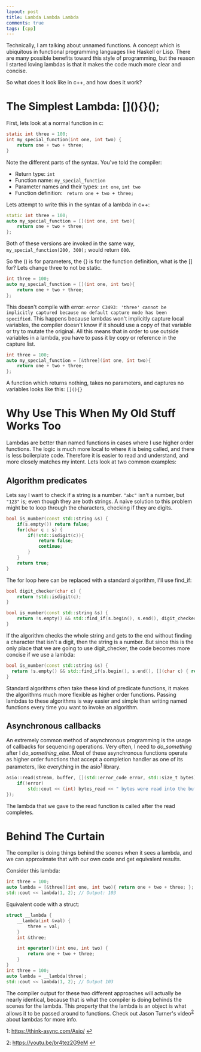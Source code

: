 ```yaml
---
layout: post
title: Lambda Lambda Lambda
comments: true
tags: [cpp]
---
```


<!-- Explain what lambdas are -->
Technically, I am talking about unnamed functions. A concept which is ubiquitous in functional programming languages like Haskell or Lisp. There are many possible benefits toward this style of programming, but the reason I started loving lambdas is that it makes the code much more clear and concise.

So what does it look like in c++, and how does it work?

# The Simplest Lambda: \[](){}();
<!-- Lambdas look strange, historically use confusing operator -->
First, lets look at a normal function in c: 
```c
static int three = 100;
int my_special_function(int one, int two) {
    return one + two + three;
}
```
Note the different parts of the syntax. You've told the compiler:
- Return type: `int`
- Function name: `my_special_function`
- Parameter names and their types: `int one`, `int two`
- Function definition: ` return one + two + three;`
  
Lets attempt to write this in the syntax of a lambda in c++:
```c++
static int three = 100;
auto my_special_function = [](int one, int two){
    return one + two + three;
};
```
Both of these versions are invoked in the same way, `my_special_function(200, 300);` would return `600`.

So the () is for parameters, the {} is for the function definition, what is the [] for? Lets change three to not be static.
```c++
int three = 100;
auto my_special_function = [](int one, int two){
    return one + two + three;
};
```
This doesn't compile with error: `error C3493: 'three' cannot be implicitly captured because no default capture mode has been specified`. This happens because lambdas won't implicitly capture local variables, the compiler doesn't know if it should use a copy of that variable or try to mutate the original. All this means that in order to use outside variables in a lambda, you have to pass it by copy or reference in the capture list.

```c++
int three = 100;
auto my_special_function = [&three](int one, int two){
    return one + two + three;
};
```

A function which returns nothing, takes no parameters, and captures no variables looks like this: `[](){}`

# Why Use This When My Old Stuff Works Too
Lambdas are better than named functions in cases where I use higher order functions. The logic is much more local to where it is being called, and there is less boilerplate code. Therefore it is easier to read and understand, and more closely matches my intent. Lets look at two common examples:

## Algorithm predicates
Lets say I want to check if a string is a number. `"abc"` isn't a number, but `"123"` is; even though they are both strings. A naive solution to this problem might be to loop through the characters, checking if they are digits.

```c++
bool is_number(const std::string &s) {
    if(s.empty()) return false;
    for(char c : s) {
        if(!std::isdigit(c)){
            return false;
            continue;
        }
    }
    return true;
}
```

The for loop here can be replaced with a standard algorithm, I'll use find_if:

```c++
bool digit_checker(char c) {
    return !std::isdigit(c);
}

bool is_number(const std::string &s) {
    return !s.empty() && std::find_if(s.begin(), s.end(), digit_checker) == s.end();
}
```

If the algorithm checks the whole string and gets to the end without finding a character that isn't a digit, then the string is a number. But since this is the only place that we are going to use digit_checker, the code becomes more concise if we use a lambda:

```c++
bool is_number(const std::string &s) {
  return !s.empty() && std::find_if(s.begin(), s.end(), [](char c) { return !std::isdigit(c); }) == s.end();
}
```

Standard algorithms often take these kind of predicate functions, it makes the algorithms much more flexible as higher order functions. Passing lambdas to these algorithms is way easier and simple than writing named functions every time you want to invoke an algorithm.

## Asynchronous callbacks
An extremely common method of asynchronous programming is the usage of callbacks for sequencing operations. Very often, I need to *do_something* after I *do_something_else*. Most of these asynchronous functions operate as higher order functions that accept a completion handler as one of its parameters, like everything in the asio<sup>[1](#a1)</sup> library.

```c++
asio::read(stream, buffer, [](std::error_code error, std::size_t bytes) {
    if(!error)
        std::cout << (int) bytes_read << " bytes were read into the buffer\n";
});
```

The lambda that we gave to the read function is called after the read completes.


# Behind The Curtain
<!-- Lambdas under the hood are objects that overload the function operator () -->
The compiler is doing things behind the scenes when it sees a lambda, and we can approximate that with our own code and get equivalent results.

Consider this lambda:
```c++
int three = 100;
auto lambda = [&three](int one, int two){ return one + two + three; };
std::cout << lambda(1, 2); // Output: 103
```

Equivalent code with a struct:
```c++
struct __lambda {
    __lambda(int &val) {
        three = val;
    }
    int &three;

    int operator()(int one, int two) {
        return one + two + three;
    }
}
int three = 100;
auto lambda = __lambda(three);
std::cout << lambda(1, 2); // Output 103
```

The compiler output for these two different approaches will actually be nearly identical, because that is what the compiler is doing behinds the scenes for the lambda. This property that the lambda is an object is what allows it to be passed around to functions. Check out Jason Turner's video<sup>[2](#a2)</sup> about lambdas for more info.



<a name="a1">1</a>: https://think-async.com/Asio/ [↩](#asynchronous-callbacks)

<a name="a2">2</a>: https://youtu.be/br4tez2G9eM [↩](#behind-the-curtain)